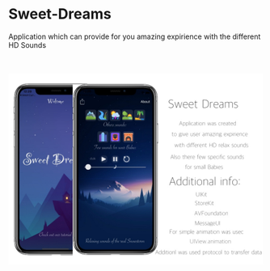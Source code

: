 # Sweet-Dreams
Application which can provide for you amazing expirience with the different HD Sounds

<br></br>
![Screenshot](Sweet_Dreams.jpg)
<br></br>
